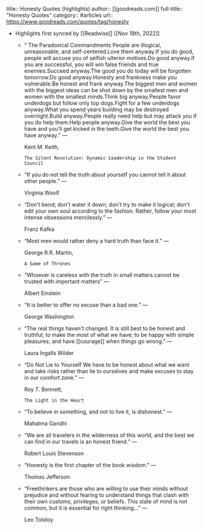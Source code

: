 title:: Honesty Quotes (highlights)
author:: [[goodreads.com]]
full-title:: "Honesty Quotes"
category:: #articles
url:: https://www.goodreads.com/quotes/tag/honesty

- Highlights first synced by [[Readwise]] [[Nov 18th, 2022]]
	- “
	  The Paradoxical Commandments
	  People are illogical, unreasonable, and self-centered.Love them anyway.If you do good, people will accuse you of selfish ulterior motives.Do good anyway.If you are successful, you will win false friends and true enemies.Succeed anyway.The good you do today will be forgotten tomorrow.Do good anyway.Honesty and frankness make you vulnerable.Be honest and frank anyway.The biggest men and women with the biggest ideas can be shot down by the smallest men and women with the smallest minds.Think big anyway.People favor underdogs but follow only top dogs.Fight for a few underdogs anyway.What you spend years building may be destroyed overnight.Build anyway.People really need help but may attack you if you do help them.Help people anyway.Give the world the best you have and you'll get kicked in the teeth.Give the world the best you have anyway.”
	    ―
	  
	    Kent M. Keith,
	  
	    
	      The Silent Revolution: Dynamic Leadership in the Student Council
	- “If you do not tell the truth about yourself you cannot tell it about other people.”
	    ―
	  
	    Virginia Woolf
	- “Don't bend; don't water it down; don't try to make it logical; don't edit your own soul according to the fashion. Rather, follow your most intense obsessions mercilessly.”
	    ―
	  
	    Franz Kafka
	- “Most men would rather deny a hard truth than face it.”
	    ―
	  
	    George R.R. Martin,
	  
	    
	      A Game of Thrones
	- “Whoever is careless with the truth in small matters cannot be trusted with important matters”
	    ―
	  
	    Albert Einstein
	- “It is better to offer no excuse than a bad one.”
	    ―
	  
	    George Washington
	- “The real things haven't changed. It is still best to be honest and truthful; to make the most of what we have; to be happy with simple pleasures; and have [[courage]] when things go wrong.”
	    ―
	  
	    Laura Ingalls Wilder
	- “Do Not Lie to Yourself We have to be honest about what we want and take risks rather than lie to ourselves and make excuses to stay in our comfort zone.”
	    ―
	  
	    Roy T. Bennett,
	  
	    
	      The Light in the Heart
	- “To believe in something, and not to live it, is dishonest.”
	    ―
	  
	    Mahatma Gandhi
	- “We are all travelers in the wilderness of this world, and the best we can find in our travels is an honest friend.”
	    ―
	  
	    Robert Louis Stevenson
	- “Honesty is the first chapter of the book wisdom.”
	    ―
	  
	    Thomas Jefferson
	- “Freethinkers are those who are willing to use their minds without prejudice and without fearing to understand things that clash with their own customs, privileges, or beliefs. This state of mind is not common, but it is essential for right thinking...”
	    ―
	  
	    Leo Tolstoy